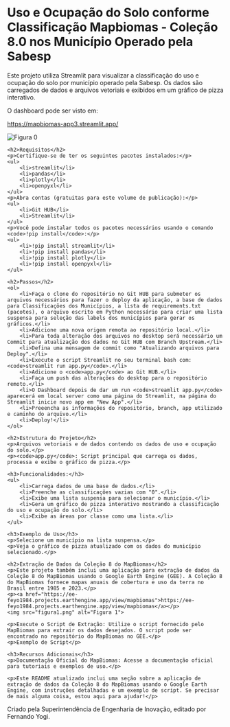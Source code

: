 <html lang="pt-BR">
<head>
    <meta charset="UTF-8">
    <meta name="viewport" content="width=device-width, initial-scale=1.0">
    <title>Uso e Ocupação do Solo conforme Classificação Mapbiomas - Coleção 8.0 nos Município Operado pela Sabesp</title>
</head>
<body>
    <h1>Uso e Ocupação do Solo conforme Classificação Mapbiomas - Coleção 8.0 nos Município Operado pela Sabesp</h1>
    <p>Este projeto utiliza Streamlit para visualizar a classificação do uso e ocupação do solo por município operado pela Sabesp. Os dados são carregados de dados e arquivos vetoriais e exibidos em um gráfico de pizza interativo.</p>
    <p>O dashboard pode ser visto em:</p>
    <p><a href="https://mapbiomas-app3.streamlit.app/">https://mapbiomas-app3.streamlit.app/</a></p>
    <img src="figura0.png" alt="Figura 0">

    <h2>Requisitos</h2>
    <p>Certifique-se de ter os seguintes pacotes instalados:</p>
    <ul>
        <li>streamlit</li>
        <li>pandas</li>
        <li>plotly</li>
        <li>openpyxl</li>
    </ul>
    <p>Abra contas (gratuitas para este volume de publicação):</p>
    <ul>
        <li>Git HUB</li>
        <li>Streamlit</li>
    </ul>
    <p>Você pode instalar todos os pacotes necessários usando o comando <code>!pip install</code>:</p>
    <ul>
        <li>!pip install streamlit</li>
        <li>!pip install pandas</li>
        <li>!pip install plotly</li>
        <li>!pip install openpyxl</li>
    </ul>

    <h2>Passos</h2>
    <ol>
        <li>Faça o clone do repositório no Git HUB para submeter os arquivos necessários para fazer o deploy da aplicação, a base de dados para Classificações dos Municípios, a lista de requirements.txt (pacotes), o arquivo escrito em Python necessário para criar uma lista suspensa para seleção das labels dos municípios para gerar os gráficos.</li>
        <li>Adicione uma nova origem remota ao repositório local.</li>
        <li>Para toda alteração dos arquivos no desktop será necessário um Commit para atualização dos dados no Git HUB com Branch Upstream.</li>
        <li>Defina uma mensagem de commit como "Atualizando arquivos para Deploy".</li>
        <li>Execute o script Streamlit no seu terminal bash com: <code>streamlit run app.py</code>.</li>
        <li>Adicione o <code>app.py</code> ao Git HUB.</li>
        <li>Faça um push das alterações do desktop para o repositório remoto.</li>
        <li>O Dashboard depois de dar um run <code>streamlit app.py</code> aparecerá em local server como uma página do Streamlit, na página do Streamlit inicie novo app em "New App".</li>
        <li>Preeencha as informações do repositório, branch, app utilizado e caminho do arquivo.</li>
        <li>Deploy!</li>
    </ol>

    <h2>Estrutura do Projeto</h2>
    <p>Arquivos vetoriais e de dados contendo os dados de uso e ocupação do solo.</p>
    <p><code>app.py</code>: Script principal que carrega os dados, processa e exibe o gráfico de pizza.</p>

    <h3>Funcionalidades:</h3>
    <ul>
        <li>Carrega dados de uma base de dados.</li>
        <li>Preenche as classificações vazias com "0".</li>
        <li>Exibe uma lista suspensa para selecionar o município.</li>
        <li>Gera um gráfico de pizza interativo mostrando a classificação do uso e ocupação do solo.</li>
        <li>Exibe as áreas por classe como uma lista.</li>
    </ul>

    <h3>Exemplo de Uso</h3>
    <p>Selecione um município na lista suspensa.</p>
    <p>Veja o gráfico de pizza atualizado com os dados do município selecionado.</p>

    <h2>Extração de Dados da Coleção 8 do MapBiomas</h2>
    <p>Este projeto também inclui uma aplicação para extração de dados da Coleção 8 do MapBiomas usando o Google Earth Engine (GEE). A Coleção 8 do MapBiomas fornece mapas anuais de cobertura e uso da terra no Brasil entre 1985 e 2023.</p>
    <p><a href="https://ee-feyo1984.projects.earthengine.app/view/mapbiomas">https://ee-feyo1984.projects.earthengine.app/view/mapbiomas</a></p>
    <img src="figura1.png" alt="Figura 1">

    <p>Execute o Script de Extração: Utilize o script fornecido pelo MapBiomas para extrair os dados desejados. O script pode ser encontrado no repositório do MapBiomas no GEE.</p>
    <p>Exemplo de Script</p>

    <h3>Recursos Adicionais</h3>
    <p>Documentação Oficial do MapBiomas: Acesse a documentação oficial para tutoriais e exemplos de uso.</p>

    <p>Este README atualizado inclui uma seção sobre a aplicação de extração de dados da Coleção 8 do MapBiomas usando o Google Earth Engine, com instruções detalhadas e um exemplo de script. Se precisar de mais alguma coisa, estou aqui para ajudar!</p>

<p>Criado pela Superintendência de Engenharia de Inovação, editado por Fernando Yogi.<p>

</body>
</html>
